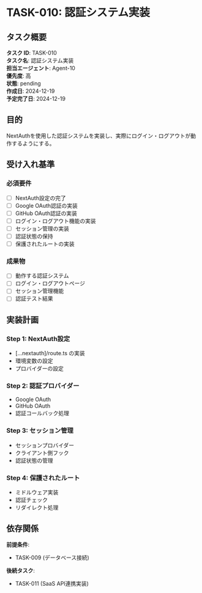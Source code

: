 # TASK-010: 認証システム実装

## タスク概要

**タスク ID**: TASK-010  
**タスク名**: 認証システム実装  
**担当エージェント**: Agent-10  
**優先度**: 高  
**状態**: pending  
**作成日**: 2024-12-19  
**予定完了日**: 2024-12-19

## 目的

NextAuthを使用した認証システムを実装し、実際にログイン・ログアウトが動作するようにする。

## 受け入れ基準

### 必須要件

- [ ] NextAuth設定の完了
- [ ] Google OAuth認証の実装
- [ ] GitHub OAuth認証の実装
- [ ] ログイン・ログアウト機能の実装
- [ ] セッション管理の実装
- [ ] 認証状態の保持
- [ ] 保護されたルートの実装

### 成果物

- [ ] 動作する認証システム
- [ ] ログイン・ログアウトページ
- [ ] セッション管理機能
- [ ] 認証テスト結果

## 実装計画

### Step 1: NextAuth設定

- [...nextauth]/route.ts の実装
- 環境変数の設定
- プロバイダーの設定

### Step 2: 認証プロバイダー

- Google OAuth
- GitHub OAuth
- 認証コールバック処理

### Step 3: セッション管理

- セッションプロバイダー
- クライアント側フック
- 認証状態の管理

### Step 4: 保護されたルート

- ミドルウェア実装
- 認証チェック
- リダイレクト処理

## 依存関係

**前提条件**:

- TASK-009 (データベース接続)

**後続タスク**:

- TASK-011 (SaaS API連携実装)
